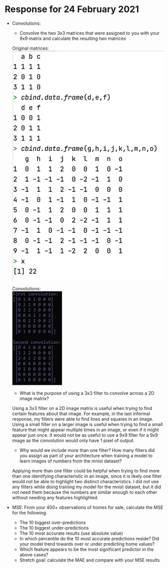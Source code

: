 # Response for 24 February 2021

- Convolutions:
  - Convolve the two 3x3 matrices that were assigned to you with your 9x9 matrix and calculate the resulting two matrices

  Original matrices:</br>
  ![Original matrices](https://github.com/pasolano/appml/blob/main/data/feb-24/matrices.png?raw=true)

  Convolutions:</br>
  ![Convolutions](https://github.com/pasolano/appml/blob/main/data/feb-24/convolutions.png?raw=true)

  - What is the purpose of using a 3x3 filter to convolve across a 2D image matrix?

  Using a 3x3 filter on a 2D image matrix is useful when trying to find certain features about that image. For example, in the last informal response, my filters were able to find lines and squares in an image. Using a small filter on a larger image is useful when trying to find a small feature that might appear multiple times in an image, or even if it might appear just once. It would not be as useful to use a 9x9 filter for a 9x9 image as the convolution would only have 1 pixel of output.

  - Why would we include more than one filter? How many filters did you assign as part of your architecture when training a model to learn images of numbers from the mnist dataset?

  Applying more than one filter could be helpful when trying to find more than one identifying characteristic in an image, since it is likely one filter would not be able to highlight two distinct characteristics. I did not use any filters while doing training my model for the mnist dataset, but it did not need them because the numbers are similar enough to each other without needing any features highlighted.

- MSE: From your 400+ observations of homes for sale, calculate the MSE for the following.
  - The 10 biggest over-predictions
  - The 10 biggest under-predictions
  - The 10 most accurate results (use absolute value)
  - In which percentile do the 10 most accurate predictions reside? Did your model trend towards over or under predicting home values?
  - Which feature appears to be the most significant predictor in the above cases?
  - Stretch goal: calculate the MAE and compare with your MSE results